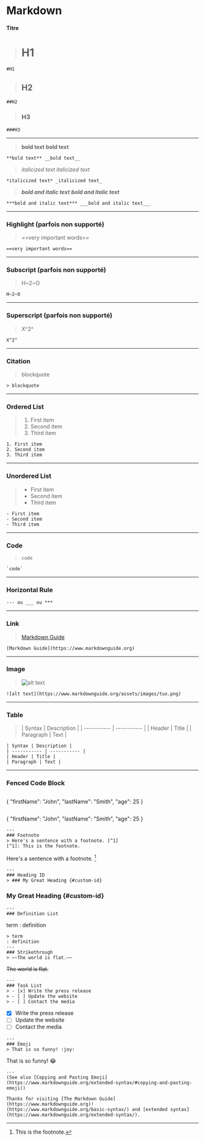 # Markdown
#### Titre
> # H1
```
#H1
```
> ## H2
```
##H2
```
> ### H3
```
###H3
```
---
> **bold text** __bold text__
```
**bold text** __bold text__
```

> *italicized text* _italicized text_
```
*italicized text* _italicized text_
```

> ***bold and italic text*** ___bold and italic text___
```
***bold and italic text*** ___bold and italic text___
```
---
### Highlight (parfois non supporté) 
> ==very important words==
```
==very important words==
```
---
### Subscript (parfois non supporté)
> H~2~O
```
H~2~O
```
---
### Superscript (parfois non supporté)
> X^2^
```
X^2^
```
---
### Citation
> blockquote
```
> blockquote
```
---
### Ordered List
> 1. First item
> 2. Second item
> 3. Third item
```
1. First item
2. Second item
3. Third item
```
---
### Unordered List
> - First item
> - Second item
> - Third item
```
- First item
- Second item
- Third item
```
---
### Code
> `code`
```
`code`
```
---
### Horizontal Rule
```
--- ou ___ ou ***
```
---
### Link
> [Markdown Guide](https://www.markdownguide.org)
```
[Markdown Guide](https://www.markdownguide.org)
```
---
### Image
> ![alt text](https://www.markdownguide.org/assets/images/tux.png)
```
![alt text](https://www.markdownguide.org/assets/images/tux.png)
```
---
### Table
> | Syntax | Description |
| ----------- | ----------- |
| Header | Title |
| Paragraph | Text |
```
| Syntax | Description |
| ----------- | ----------- |
| Header | Title |
| Paragraph | Text |
```
---
### Fenced Code Block
> ```
{
"firstName": "John",
"lastName": "Smith",
"age": 25
}
```
```
{
"firstName": "John",
"lastName": "Smith",
"age": 25
}
```
---
### Footnote
> Here's a sentence with a footnote. [^1]
[^1]: This is the footnote.
```
Here's a sentence with a footnote. [^1]

[^1]: This is the footnote.
```
---
### Heading ID
> ### My Great Heading {#custom-id}
```
### My Great Heading {#custom-id}
```
---
### Definition List
```
term
: definition
```
> term
: definition
---
### Strikethrough
> ~~The world is flat.~~
```
~~The world is flat.~~
```
---
### Task List
> - [x] Write the press release
> - [ ] Update the website
> - [ ] Contact the media
```
- [x] Write the press release
- [ ] Update the website
- [ ] Contact the media
```
---
### Emoji
> That is so funny! :joy:
```
That is so funny! :joy:
```
---
(See also [Copying and Pasting Emoji](https://www.markdownguide.org/extended-syntax/#copying-and-pasting-emoji))

Thanks for visiting [The Markdown Guide](https://www.markdownguide.org)!
(https://www.markdownguide.org/basic-syntax/) and [extended syntax](https://www.markdownguide.org/extended-syntax/).